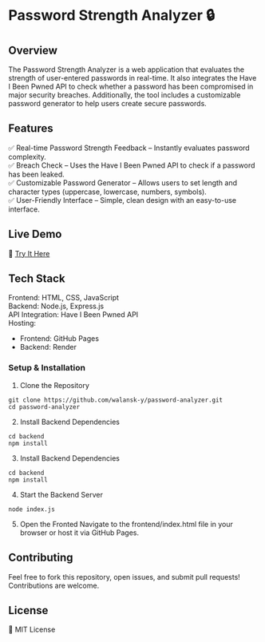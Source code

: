 # Password Strength Analyzer 🔒
## Overview
The Password Strength Analyzer is a web application that evaluates the strength of user-entered passwords in real-time. It also integrates the Have I Been Pwned API to check whether a password has been compromised in major security breaches. Additionally, the tool includes a customizable password generator to help users create secure passwords.

## Features
✅ Real-time Password Strength Feedback – Instantly evaluates password complexity.  
✅ Breach Check – Uses the Have I Been Pwned API to check if a password has been leaked.  
✅ Customizable Password Generator – Allows users to set length and character types (uppercase, lowercase, numbers, symbols).  
✅ User-Friendly Interface – Simple, clean design with an easy-to-use interface.

## Live Demo
🔗 [Try It Here]()

## Tech Stack
Frontend: HTML, CSS, JavaScript  
Backend: Node.js, Express.js  
API Integration: Have I Been Pwned API  
Hosting:
* Frontend: GitHub Pages  
* Backend: Render
### Setup & Installation
1. Clone the Repository
```
git clone https://github.com/walansk-y/password-analyzer.git
cd password-analyzer
```
2. Install Backend Dependencies
```
cd backend
npm install
```
3. Install Backend Dependencies
```
cd backend
npm install
```
4. Start the Backend Server
```
node index.js
```
5. Open the Fronted
Navigate to the frontend/index.html file in your browser or host it via GitHub Pages.

## Contributing
Feel free to fork this repository, open issues, and submit pull requests! Contributions are welcome.

## License
📜 MIT License

